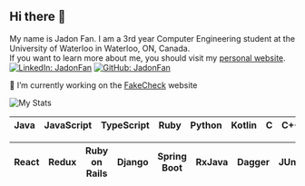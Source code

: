 ## Hi there 👋

My name is Jadon Fan. I am a 3rd year Computer Engineering student at the University of Waterloo in Waterloo, ON, Canada. <br>
If you want to learn more about me, you should visit my [personal website](https://www.jadonfan.com). <br>
[![LinkedIn: JadonFan](https://img.shields.io/badge/-JadonFan-blue?style=flat-square&logo=Linkedin&logoColor=white&link=https://www.linkedin.com/in/jadon-fan-414993141/)](https://www.linkedin.com/in/jadon-fan-414993141/)
[![GitHub: JadonFan](https://img.shields.io/github/followers/JadonFan?label=follow&style=social)](https://github.com/JadonFan)

🔭 I’m currently working on the [FakeCheck](https://github.com/Sapphire-Labs/Hackathon) website

![My Stats](https://github-readme-stats.vercel.app/api?username=JadonFan&show_icons=true&show_icons=true&title_color=fff&icon_color=fff&text_color=fff&bg_color=0066ff)

| Java | JavaScript | TypeScript | Ruby | Python | Kotlin | C | C++ 
|---|---|---|---|---|---|---|---|

| React | Redux | Ruby on Rails | Django | Spring Boot | RxJava | Dagger | JUnit | Espresso 
|---|---|---|---|---|---|---|---|---|

<!--
**JadonFan/JadonFan** is a ✨ _special_ ✨ repository because its `README.md` (this file) appears on your GitHub profile.

Here are some ideas to get you started:

- 🔭 I’m currently working on ...
- 🌱 I’m currently learning ...
- 👯 I’m looking to collaborate on ...
- 🤔 I’m looking for help with ...
- 💬 Ask me about ...
- 📫 How to reach me: ...
- 😄 Pronouns: ...
- ⚡ Fun fact: ...
-->

